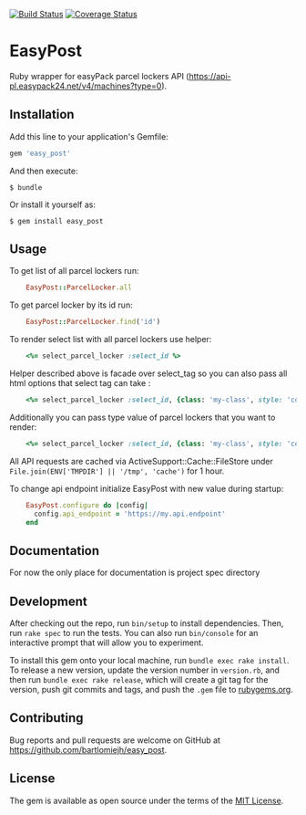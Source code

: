 [![Build Status](https://travis-ci.org/bartlomiejh/easy_post.svg)](https://travis-ci.org/bartlomiejh/easy_post)
[![Coverage Status](https://coveralls.io/repos/bartlomiejh/easy_post/badge.svg?branch=master&service=github)](https://coveralls.io/github/bartlomiejh/easy_post?branch=master)

# EasyPost

Ruby wrapper for easyPack parcel lockers API (https://api-pl.easypack24.net/v4/machines?type=0).

## Installation

Add this line to your application's Gemfile:

```ruby
gem 'easy_post'
```

And then execute:

    $ bundle

Or install it yourself as:

    $ gem install easy_post

## Usage

To get list of all parcel lockers run:
```ruby
    EasyPost::ParcelLocker.all
```

To get parcel locker by its id run:
```ruby
    EasyPost::ParcelLocker.find('id')
```

To render select list with all parcel lockers use helper:
```ruby
    <%= select_parcel_locker :select_id %>
```
Helper described above is facade over select_tag so you can also pass all html options that select tag can take :
```ruby
    <%= select_parcel_locker :select_id, {class: 'my-class', style: 'color: red;'} %>
```
Additionally you can pass type value of parcel lockers that you want to render:
```ruby
    <%= select_parcel_locker :select_id, {class: 'my-class', style: 'color: red;'}, type_value %>
```

All API requests are cached via ActiveSupport::Cache::FileStore under `File.join(ENV['TMPDIR'] || '/tmp', 'cache')` for 1 hour.

To change api endpoint initialize EasyPost with new value during startup:
```ruby
    EasyPost.configure do |config|
      config.api_endpoint = 'https://my.api.endpoint'
    end
```

## Documentation

For now the only place for documentation is project spec directory

## Development

After checking out the repo, run `bin/setup` to install dependencies. Then, run `rake spec` to run the tests. You can also run `bin/console` for an interactive prompt that will allow you to experiment.

To install this gem onto your local machine, run `bundle exec rake install`. To release a new version, update the version number in `version.rb`, and then run `bundle exec rake release`, which will create a git tag for the version, push git commits and tags, and push the `.gem` file to [rubygems.org](https://rubygems.org).

## Contributing

Bug reports and pull requests are welcome on GitHub at https://github.com/bartlomiejh/easy_post.


## License

The gem is available as open source under the terms of the [MIT License](http://opensource.org/licenses/MIT).

